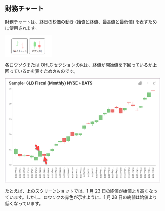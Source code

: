 ## 財務チャート

財務チャートは、終日の株価の動き (始値と終値、最高値と最低値) を表すために使用されます。

<img src="images/financial-charts.png" alt="Financial Charts types" width="30%"/>

各ロウソクまたは OHLC セクションの色は、終値が開始値を下回っているか上回っているかを表すためのものです。

<img src="images/financial-charts-sample.png" alt="Financial Charts Sample visualization" class="responsive-img"/>

たとえば、上のスクリーンショットでは、1 月 23 日の終値が始値より高くなっています。しかし、ロウソクの赤色が示すように、1 月 28 日の終値は始値より低くなっています。
